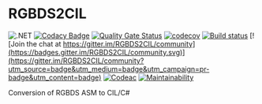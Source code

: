 # RGBDS2CIL

![.NET](https://github.com/archanox/RGBDS2CIL/workflows/.NET/badge.svg)
[![Codacy Badge](https://api.codacy.com/project/badge/Grade/8f09df7eff4a4c2fa6398596c7621347)](https://app.codacy.com/gh/archanox/RGBDS2CIL?utm_source=github.com&utm_medium=referral&utm_content=archanox/RGBDS2CIL&utm_campaign=Badge_Grade_Settings)
[![Quality Gate Status](https://sonarcloud.io/api/project_badges/measure?project=archanox_RGBDS2CIL&metric=alert_status)](https://sonarcloud.io/dashboard?id=archanox_RGBDS2CIL)
[![codecov](https://codecov.io/gh/archanox/RGBDS2CIL/branch/master/graph/badge.svg?token=3A2O2AWWMD)](https://codecov.io/gh/archanox/RGBDS2CIL)
[![Build status](https://ci.appveyor.com/api/projects/status/jw87a3xpvde6h65h?svg=true)](https://ci.appveyor.com/project/archanox/rgbds2cil)
[![Join the chat at https://gitter.im/RGBDS2CIL/community](https://badges.gitter.im/RGBDS2CIL/community.svg)](https://gitter.im/RGBDS2CIL/community?utm_source=badge&utm_medium=badge&utm_campaign=pr-badge&utm_content=badge)
[![Codeac](https://static.codeac.io/badges/2-329877684.svg "Codeac")](https://app.codeac.io/github/archanox/RGBDS2CIL)
[![Maintainability](https://api.codeclimate.com/v1/badges/7e95c773297fee1d0fc5/maintainability)](https://codeclimate.com/github/archanox/RGBDS2CIL/maintainability)

Conversion of RGBDS ASM to CIL/C#
